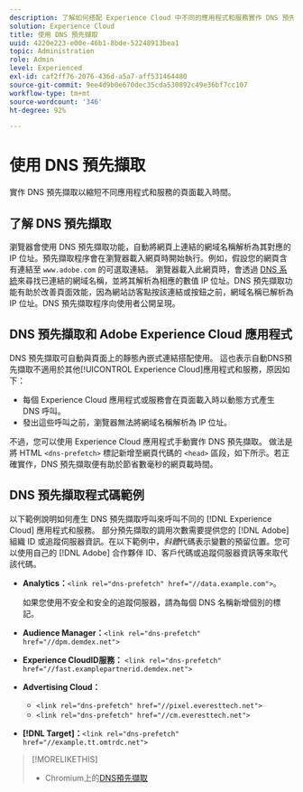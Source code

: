 ```yaml
---
description: 了解如何搭配 Experience Cloud 中不同的應用程式和服務實作 DNS 預先擷取，以縮短頁面載入時間。
solution: Experience Cloud
title: 使用 DNS 預先擷取
uuid: 4220e223-e00e-46b1-8bde-52248913bea1
topic: Administration
role: Admin
level: Experienced
exl-id: caf2ff76-2076-436d-a5a7-aff531464480
source-git-commit: 9ee4d9b0e670dec35cda530892c49e36bf7cc107
workflow-type: tm+mt
source-wordcount: '346'
ht-degree: 92%

---
```


# 使用 DNS 預先擷取

實作 DNS 預先擷取以縮短不同應用程式和服務的頁面載入時間。

## 了解 DNS 預先擷取

瀏覽器會使用 DNS 預先擷取功能，自動將網頁上連結的網域名稱解析為其對應的 IP 位址。預先擷取程序會在瀏覽器載入網頁時開始執行。例如，假設您的網頁含有連結至 `www.adobe.com` 的可選取連結。 瀏覽器載入此網頁時，會透過 [DNS 系統](https://www.networksolutions.com/support/what-is-a-domain-name-server-dns-and-how-does-it-work/)來尋找已連結的網域名稱，並將其解析為相應的數值 IP 位址。DNS 預先擷取功能有助於改善頁面效能，因為網站訪客點按該連結或按鈕之前，網域名稱已解析為 IP 位址。DNS 預先擷取程序向使用者公開呈現。

## DNS 預先擷取和 Adobe Experience Cloud 應用程式

DNS 預先擷取可自動與頁面上的靜態內嵌式連結搭配使用。 這也表示自動DNS預先擷取不適用於其他[!UICONTROL Experience Cloud]應用程式和服務，原因如下：

* 每個 Experience Cloud 應用程式或服務會在頁面載入時以動態方式產生 DNS 呼叫。
* 發出這些呼叫之前，瀏覽器無法將網域名稱解析為 IP 位址。

不過，您可以使用 Experience Cloud 應用程式手動實作 DNS 預先擷取。 做法是將 HTML `<dns-prefetch>` 標記新增至網頁代碼的 `<head>` 區段，如下所示。若正確實作，DNS 預先擷取便有助於節省數毫秒的網頁載時間。

## DNS 預先擷取程式碼範例

以下範例說明如何產生 DNS 預先擷取呼叫來呼叫不同的 [!DNL Experience Cloud] 應用程式和服務。 部分預先擷取的調用次數需要提供您的 [!DNL Adobe] 組織 ID 或追蹤伺服器資訊。在以下範例中，*斜體*&#x200B;代碼表示變數的預留位置。您可以使用自己的 [!DNL Adobe] 合作夥伴 ID、客戶代碼或追蹤伺服器資訊等來取代該代碼。

* **Analytics：**`<link rel="dns-prefetch" href="//data.example.com">`。

  如果您使用不安全和安全的追蹤伺服器，請為每個 DNS 名稱新增個別的標記。

* **Audience Manager：**`<link rel="dns-prefetch" href="//dpm.demdex.net">`

* **Experience CloudID服務：** `<link rel="dns-prefetch" href="//fast.examplepartnerid.demdex.net">`

* **Advertising Cloud：**

   * `<link rel="dns-prefetch" href="//pixel.everesttech.net">`
   * `<link rel="dns-prefetch" href="//cm.everesttech.net">`

* **[!DNL Target]：**`<link rel="dns-prefetch" href="//example.tt.omtrdc.net">`

>[!MORELIKETHIS]
>
>* Chromium上的[DNS預先擷取](https://www.chromium.org/developers/design-documents/dns-prefetching)
